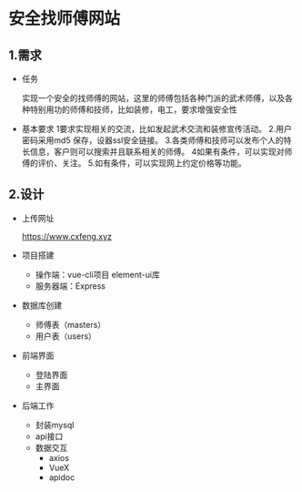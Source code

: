 # 安全找师傅网站

## 1.需求

+ 任务

  实现一个安全的找师傅的网站，这里的师傅包括各种门派的武术师傅，以及各种特别用功的师傅和技师，比如装修，电工，要求增强安全性

+ 基本要求
  1要求实现相关的交流，比如发起武术交流和装修宣传活动。
  2.用户密码采用md5 保存，设器ssl安全链接。
  3.各类师傅和技师可以发布个人的特长信息，客户则可以搜索并且联系相关的师傅。
  4如果有条件，可以实现对师傅的评价、关注。
  5.如有条件，可以实现网上约定价格等功能。

## 2.设计

+ 上传网址

  https://www.cxfeng.xyz

+ 项目搭建

  - 操作端：vue-cli项目 element-ui库
  - 服务器端：Express

+ 数据库创建

  - 师傅表（masters）
  - 用户表（users）

+ 前端界面

  - 登陆界面
  - 主界面

+ 后端工作

  - 封装mysql
  - api接口
  - 数据交互
    - axios
    - VueX
    - apidoc